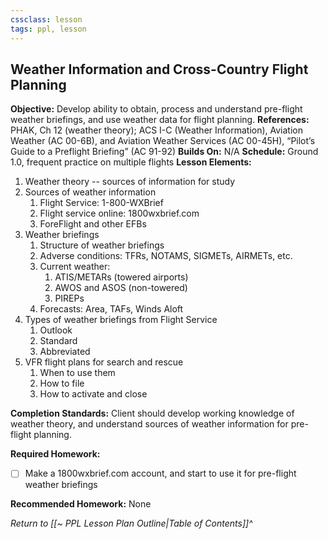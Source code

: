 ```yaml
---
cssclass: lesson
tags: ppl, lesson
---
```

## Weather Information and Cross-Country Flight Planning

**Objective:** Develop ability to obtain, process and understand pre-flight weather briefings, and use weather data for flight planning.
**References:** PHAK, Ch 12 (weather theory); ACS I-C (Weather Information), Aviation Weather (AC 00-6B), and Aviation Weather Services (AC 00-45H), “Pilot’s Guide to a Preflight Briefing” (AC 91-92)
**Builds On:** N/A
**Schedule:** Ground 1.0, frequent practice on multiple flights
**Lesson Elements:**
1. Weather theory -- sources of information for study
2. Sources of weather information
	1. Flight Service: 1-800-WXBrief
	2. Flight service online: 1800wxbrief.com
	3. ForeFlight and other EFBs
3. Weather briefings
	1. Structure of weather briefings
	2. Adverse conditions: TFRs, NOTAMS, SIGMETs, AIRMETs, etc.
	3. Current weather:
		1. ATIS/METARs (towered airports)
		2. AWOS and ASOS (non-towered)
		3. PIREPs
	4. Forecasts: Area, TAFs, Winds Aloft
4. Types of weather briefings from Flight Service
	1. Outlook
	2. Standard
	3. Abbreviated
5. VFR flight plans for search and rescue
	1. When to use them
	2. How to file
	3. How to activate and close

**Completion Standards:** Client should develop working knowledge of weather theory, and understand sources of weather information for pre-flight planning.

**Required Homework:** 
- [ ] Make a 1800wxbrief.com account, and start to use it for pre-flight weather briefings

**Recommended Homework:** None

*Return to [[~ PPL Lesson Plan Outline|Table of Contents]]^*
